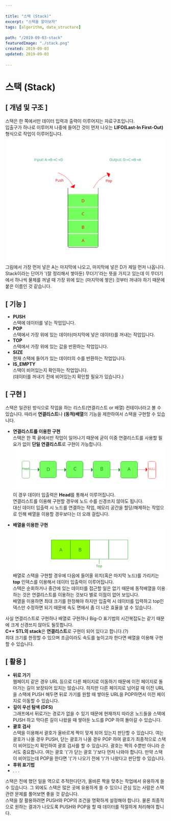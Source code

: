 ```yaml
---

title: "스택 (Stack)"
excerpt: "스택을 알아보자"
tags: [algorithm, data_structure]

path: "/2019-09-03-stack"
featuredImage: "./stack.png"
created: 2019-09-03
updated: 2019-09-03

---
```


# 스택 (Stack)  

## \[ 개념 및 구조 \]  
스택은 한 쪽에서만 데이터 입력과 출력이 이루어지는 자료구조입니다.  
입출구가 하나로 이루어져 나중에 들어간 것이 먼저 나오는 **LIFO(Last-In First-Out)** 형식으로 작업이 이루어집니다.
![](stack.png)  
그림에서 가장 먼저 넣은 A는 마지막에 나오고, 마지막에 넣은 D가 제일 먼저 나옵니다.  
Stack이라는 단어가 '(잘 정리해서 쌓아둔) 무더기'라는 뜻을 가지고 있는데 이 무더기에서 하나씩 물체를 꺼낼 때 가장 위에 있는 (마지막에 쌓은) 것부터 꺼내야 하기 때문에 붙은 이름인 것 같습니다.

## \[ 기능 \]  
* **PUSH**  
  스택에 데이터를 넣는 작업입니다.
* **POP**  
  스택에서 가장 위에 있는 데이터(마지막에 넣은 데이터)를 꺼내는 작업입니다.
* **TOP**  
  스택에서 가장 위에 있는 값을 반환하는 작업입니다.
* **SIZE**  
  현재 스택에 들어가 있는 데이터의 수를 반환하는 작업입니다.
* **IS_EMPTY**  
  스택이 비어있는지 확인하는 작업입니다.  
  (데이터를 꺼내기 전에 비어있는지 확인할 필요가 있습니다.)

## \[ 구현 \]  
  스택은 일관된 방식으로 작업을 하는 리스트(연결리스트 or 배열) 컨테이너라고 볼 수 있습니다.
  따라서 **연결리스트**나 **(동적)배열**의 기능을 제한하여서 스택을 구현할 수 있습니다.
* **연결리스트를 이용한 구현**  
  스택은 한 쪽 끝에서만 작업이 일어나기 때문에 굳이 이중 연결리스트를 사용할 필요가 없이 **단일 연결리스트**로 구현이 가능합니다.  
  ![](stack_by_linked_list.png)  
  이 경우 데이터 입출력은 **Head**를 통해서 이루어집니다.  
  연결리스트를 이용해 구현할 경우에 노드 수를 신경쓰지 않아도 됩니다.  
  대신 데이터 입출력 시 노드를 연결하는 작업, 메모리 공간을 할당/해제하는 작업으로 인해 배열을 이용할 경우보다는 더 오래 걸립니다.

* **배열을 이용한 구현**  
  ![](stack_by_array.png)  
  배열로 스택을 구현할 경우에 다음에 들어올 위치(혹은 마지막 노드)를 가리키는 **top** 인덱스를 이용해서 데이터 입출력이 이루어집니다.  
  스택은 순회하거나 중간에 있는 데이터를 접근할 일은 없기 때문에 동적배열을 이용하는 것은 연결리스트를 이용하는 것보다 별로 이점이 없어 보입니다.  
  배열을 이용하면 최대 크기를 한정해야 하지만 입출력 시 데이터를 입력하고 top인덱스만 수정하면 되기 때문에 속도 면에서 좀 더 나은 효율을 낼 수 있습니다.  
  

사실 연결리스트로 구현하나 배열로 구현하나 Big-O 표기법의 시간복잡도는 같기 때문에 크게 신경쓰지 않아도 될듯합니다.  
**C++ STL의 stack**은 **연결리스트**로 구현이 되어 있다고 합니다.(?)  
최대 크기를 한정할 수 있으며 조금이라도 속도를 높이고자 한다면 배열을 이용해 구현할 수 있습니다.  

## \[ 활용 \]  
* **뒤로 가기**  
  웹페이지 같은 경우 URL 등으로 다른 페이지로 이동하기 때문에 이전 페이지로 돌아가는 길이 보장되어 있지는 않습니다. 하지만 다른 페이지로 넘어갈 때 이전 URL을 스택에 PUSH 해두면 뒤로 가기를 원할 때 쌓아둔 URL을 POP하면서 이전 페이지로 이동할 수 있습니다.  
* **깊이 우선 탐색 (DFS)**  
  그래프에서 뒤로가는 경로가 없을 수 있기 때문에 현재까지 따라온 노드들을 스택에 PUSH 하고 막다른 길이 나왔을 때 쌓아둔 노드를 POP 하여 돌아갈 수 있습니다.  
* **괄호 검사**  
  스택을 이용해서 괄호가 올바르게 짝이 맞게 되어 있는지 판단할 수 있습니다. 여는 괄호가 나올 경우 PUSH, 닫는 괄호가 나올 경우 POP 하여 괄호가 최종적으로 스택이 비어있는지 확인하여 괄호 검사를 할 수 있습니다. 괄호는 짝의 수뿐만 아니라 순서도 중요합니다. 여는 괄호 '('가 닫는 괄호 ')'보다 먼저 나와야 합니다. 만약 스택이 비어있는데 POP을 한다면 '('가 나오기 전에 ')'가 나왔다고 판단할 수 있습니다.  
* **후위 표기법**  
* . . .  

스택은 전에 했던 일을 역으로 추적한다던가, 올바른 짝을 맞추는 작업에서 유용하게 쓸 수 있습니다. 그 외에도 스택은 많은 곳에 유용하게 쓸 수 있으니 관심 있는 사람은 스택 관련 문제를 풀어보면 좋을 것 같습니다.  
스택을 잘 활용하려면 PUSH와 POP의 조건을 명확하게 설정해야 합니다. 물론 최종적으로 원하는 결과가 나오도록 PUSH와 POP을 할 때 데이터를 적절하게 처리해야 합니다.  